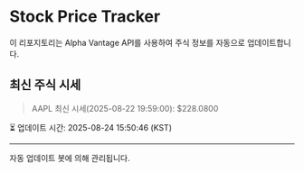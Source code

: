 
# Stock Price Tracker

이 리포지토리는 Alpha Vantage API를 사용하여 주식 정보를 자동으로 업데이트합니다.

## 최신 주식 시세
> AAPL 최신 시세(2025-08-22 19:59:00): $228.0800

⏳ 업데이트 시간: 2025-08-24 15:50:46 (KST)

---
자동 업데이트 봇에 의해 관리됩니다.
